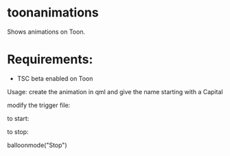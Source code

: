 # toonanimations
Shows animations on Toon.

# Requirements:
- TSC beta enabled on Toon

Usage:
create the animation in qml and give the name starting with a Capital

modify the trigger file:

to start:

to stop:

balloonmode("Stop")
